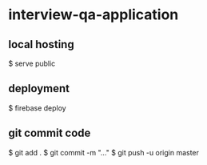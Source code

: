 # interview-qa-application

## local hosting
$ serve public

## deployment
$ firebase deploy

## git commit code
$ git add .
$ git commit -m "..."
$ git push -u origin master
